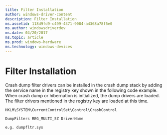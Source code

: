 ```yaml
---
title: Filter Installation
author: windows-driver-content
description: Filter Installation
ms.assetid: 118d9fd9-c499-4371-9084-a4368a78f5e0
ms.author: windowsdriverdev
ms.date: 04/20/2017
ms.topic: article
ms.prod: windows-hardware
ms.technology: windows-devices
---
```


# Filter Installation


Crash dump filter drivers can be installed in the crash dump stack by adding the service name in the registry key shown in the following code example. When crash dump or hibernation is initialized, the dump drivers are loaded. The filter drivers mentioned in the registry key are loaded at this time.

```
HKLM\SYSTEM\CurrentControlSet\Control\CrashControl

DumpFilters REG_MULTI_SZ DriverName

e.g. dumpfltr.sys
```

 

 




